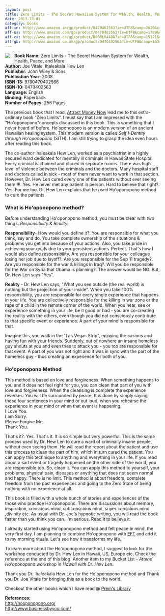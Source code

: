```yaml
---
layout: post
title: Zero Limits - The Secret Hawaiian System for Wealth, Health, Peace, and More
date: 2013-10-01
category: books
aff-in: http://www.amazon.in/gp/product/0470402563?ie=UTF8&camp=3626&creativeASIN=0470402563&linkCode=xm2&tag=smileprem-in-21
aff-us: http://www.amazon.com/gp/product/0470402563?ie=UTF8&camp=1789&creativeASIN=0470402563&linkCode=xm2&tag=smileprem-us-20
aff-ca: http://www.amazon.ca/gp/product/B008L044DA?ie=UTF8&camp=15121&creativeASIN=B008L044DA&linkCode=xm2&tag=smileprem-ca-20
aff-gb: http://www.amazon.co.uk/gp/product/0470402563?ie=UTF8&camp=1634&creativeASIN=0470402563&linkCode=xm2&tag=smileprem-gb-21
---
```


<img style="clear: left; float: left; margin-bottom: 1em; margin-right: 1em;" 
src="{{site.img-url}}/zero-limits-joe-vitale-ihaleakala-hew-len.jpg"/>
**Book Name:** Zero Limits - The Secret Hawaiian System for Wealth, Health, Peace, and More  
**Author:** Joe Vitale, Ihaleakala Hew Len  
**Publisher:** John Wiley & Sons  
**Publication Year:** 2008  
**ISBN-13:** 9780470402566  
**ISBN-10:** 0470402563  
**Language:** English  
**Binding:** Paperback  
**Number of Pages:** 256 Pages  

The previous book that I read, [Attract Money Now]({{site.url}}/attract-money-now-audio-joe-vitale-book-review/) lead me to this extra-ordinary book "Zero Limits". I must say that I am impressed with the "Ho'oponopono"concepts discussed in this book. This is something that I never heard of before. Ho'oponopono is an modern version of an ancient Hawaiian healing system. This modern version is called *Self I-Dentity through Ho'oponopono* (SITH). I am still trying to grasp the idea even hours after reading this book.  
  
The co-author Ihaleakala Hew Len, worked as a psychiatrist in a highly secured ward dedicated for mentally ill criminals in Hawaii State Hospital. Every criminal is chained and placed in separate rooms. There was high level of violence between the criminals and the doctors. Many hospital staff and doctors called in sick - most of them never want to work in that section. However, Dr. Hew Len cured every one of the patients without ever seeing them !!!. Yes. He never met any patient in person. Hard to believe that right?. Yes. For me too. Dr. Hew Len explains that he used Ho'oponopono method to cure the patients.  
  
### What is Ho'oponopono method?  

Before understanding Ho'oponopono method, you must be clear with two things. *Responsibility & Reality.*  
  
**Responsibility**- How would you define it?. You are responsible for what you think, say and do. You take complete ownership of the situations & problems you get into because of your actions. Also, you take pride in achieving your goals due to your persistent actions. Perfect. That's how I would also define responsibility. Are you responsible for your colleague losing her job due to layoff?. Are you responsible for the Sep 11 tragedy?. Are you responsible for the war & killings in Iraq?. Will you be responsible for the War on Syria that Obama is planning?. The answer would be NO. But, Dr. Hew Len says "Yes".  
  
**Reality** - Dr. Hew Len says, "What you see outside (the real world) is nothing but the projection of your inside". When you take 100% responsibility, you are responsible for every single experience that happens in your life. You are collectively responsible for the killing in war zone or the rape of a child in the remote corner of the world. When you hear, see or experience something in your life, be it good or bad - you are co-creating the reality with the others, even though you did not consciously contribute to that specific event or experience. A part of your mind is responsible for that.  
  
Imagine this, you walk in the "Las Vegas Strip", enjoying the casinos and having fun with your friends. Suddenly, out of nowhere an insane homeless guy shouts at you and even tries to attack you - you too are responsible for that event. A part of you was not right and it was in sync with the part of the homeless guy - thus creating an experience for both of you.  
  
### Ho'oponopono Method  

This method is based on love and forgiveness. When something happens to you and it does not feel right for you, you can clean that part of you with love and forgiveness. When the cleansing is complete the experience reverses. You will be surrounded by peace. It is done by simply saying these four sentences in your mind or out loud, when you rehearse the experience in your mind or when that event is happening.    
I Love You.  
I am Sorry.  
Please Forgive Me.  
Thank You.  
  
That's it?. Yes. That's it. It is so simple but very powerful. This is the same process used by Dr. Hew Len to cure a ward of criminally insane people, without even seeing them. He will read the report about the patient and use this process to clean the part of him, which in turn cured the patient. You can apply this technique to anything and everything in your life. If you read about a sad event or tragedy happened on the other side of the world, you are responsible too. So, clean it. You can apply this method to yourself, your problems, physical pain, diseases or anything that does not seem normal and happy. There is no limit. This method is about freedom, complete freedom from the past experiences and going to the Zero State of being nothing with no experience at all.   
  
This book is filled with a whole bunch of stories and experiences of the those who practice Ho'oponopono. There are discussions about memory, inspiration, conscious mind, subconscious mind, super conscious mind ,divinity etc. As usual with Dr. Joe's hypnotic writing, you will read the book faster than you think you can. I'm serious. Read it to believe it.  

I already started using Ho'oponopono method and felt peace in mind, the very first day. I am planning to combine Ho'oponopono with [EFT]({{site.url}}/the-eft-manual-cary-craig-book-review/) and add it to my morning rituals. Let's see how it transforms my life.  
  
To learn more about the Ho'oponopono method, I suggest to look for the workshop conducted by Dr. Hew Len in Hawaii, US, Europe etc. Check the reference at the end of this blog. Another item to my Bucket List - *Attend Ho'oponopono workshop in Hawaii with Dr. Hew Len.*  
  
Thank you Dr. Ihaleakala Hew Len for the Ho'oponopono method and Thank you Dr. Joe Vitale for bringing this as a book to the world.  

Checkout the other books which I have read @ [Prem's Library]({{site.url}}/category/books/)  

**References:**  
<http://hooponopono.org/>  
<http://www.businessbyyou.com/>  
